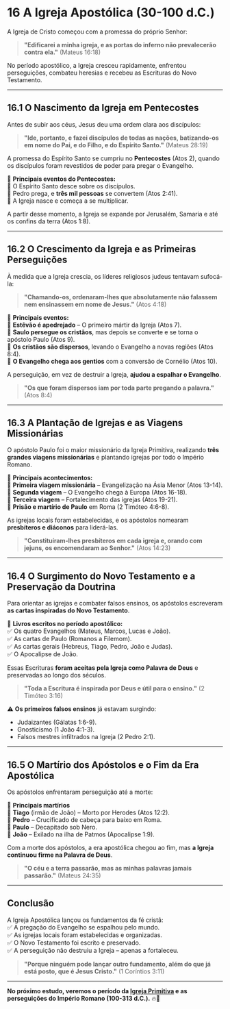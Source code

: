 # **16 A Igreja Apostólica (30-100 d.C.)**  

A Igreja de Cristo começou com a promessa do próprio Senhor:  

> **"Edificarei a minha igreja, e as portas do inferno não prevalecerão contra ela."** (Mateus 16:18)  

No período apostólico, a Igreja cresceu rapidamente, enfrentou perseguições, combateu heresias e recebeu as Escrituras do Novo Testamento.  

---

## **16.1 O Nascimento da Igreja em Pentecostes**  

Antes de subir aos céus, Jesus deu uma ordem clara aos discípulos:  

> **"Ide, portanto, e fazei discípulos de todas as nações, batizando-os em nome do Pai, e do Filho, e do Espírito Santo."** (Mateus 28:19)  

A promessa do Espírito Santo se cumpriu no **Pentecostes** (Atos 2), quando os discípulos foram revestidos de poder para pregar o Evangelho.  

📜 **Principais eventos do Pentecostes:**  
🔹 O Espírito Santo desce sobre os discípulos.  
🔹 Pedro prega, e **três mil pessoas** se convertem (Atos 2:41).  
🔹 A Igreja nasce e começa a se multiplicar.  

A partir desse momento, a Igreja se expande por Jerusalém, Samaria e até os confins da terra (Atos 1:8).  

---

## **16.2 O Crescimento da Igreja e as Primeiras Perseguições**  

À medida que a Igreja crescia, os líderes religiosos judeus tentavam sufocá-la:  

> **"Chamando-os, ordenaram-lhes que absolutamente não falassem nem ensinassem em nome de Jesus."** (Atos 4:18)  

📜 **Principais eventos:**  
🔹 **Estêvão é apedrejado** – O primeiro mártir da Igreja (Atos 7).  
🔹 **Saulo persegue os cristãos**, mas depois se converte e se torna o apóstolo Paulo (Atos 9).  
🔹 **Os cristãos são dispersos**, levando o Evangelho a novas regiões (Atos 8:4).  
🔹 **O Evangelho chega aos gentios** com a conversão de Cornélio (Atos 10).  

A perseguição, em vez de destruir a Igreja, **ajudou a espalhar o Evangelho**.  

> **"Os que foram dispersos iam por toda parte pregando a palavra."** (Atos 8:4)  

---

## **16.3 A Plantação de Igrejas e as Viagens Missionárias**  

O apóstolo Paulo foi o maior missionário da Igreja Primitiva, realizando **três grandes viagens missionárias** e plantando igrejas por todo o Império Romano.  

📜 **Principais acontecimentos:**  
🔹 **Primeira viagem missionária** – Evangelização na Ásia Menor (Atos 13-14).  
🔹 **Segunda viagem** – O Evangelho chega à Europa (Atos 16-18).  
🔹 **Terceira viagem** – Fortalecimento das igrejas (Atos 19-21).  
🔹 **Prisão e martírio de Paulo** em Roma (2 Timóteo 4:6-8).  

As igrejas locais foram estabelecidas, e os apóstolos nomearam **presbíteros e diáconos** para liderá-las.  

> **"Constituíram-lhes presbíteros em cada igreja e, orando com jejuns, os encomendaram ao Senhor."** (Atos 14:23)  

---

## **16.4 O Surgimento do Novo Testamento e a Preservação da Doutrina**  

Para orientar as igrejas e combater falsos ensinos, os apóstolos escreveram **as cartas inspiradas do Novo Testamento**.  

📜 **Livros escritos no período apostólico:**  
✅ Os quatro Evangelhos (Mateus, Marcos, Lucas e João).  
✅ As cartas de Paulo (Romanos a Filemom).  
✅ As cartas gerais (Hebreus, Tiago, Pedro, João e Judas).  
✅ O Apocalipse de João.  

Essas Escrituras **foram aceitas pela Igreja como Palavra de Deus** e preservadas ao longo dos séculos.  

> **"Toda a Escritura é inspirada por Deus e útil para o ensino."** (2 Timóteo 3:16)  

⚠️ **Os primeiros falsos ensinos** já estavam surgindo:  
- Judaizantes (Gálatas 1:6-9).  
- Gnosticismo (1 João 4:1-3).  
- Falsos mestres infiltrados na Igreja (2 Pedro 2:1).  

---

## **16.5 O Martírio dos Apóstolos e o Fim da Era Apostólica**  

Os apóstolos enfrentaram perseguição até a morte:  

📜 **Principais martírios**  
🔹 **Tiago** (irmão de João) – Morto por Herodes (Atos 12:2).  
🔹 **Pedro** – Crucificado de cabeça para baixo em Roma.  
🔹 **Paulo** – Decapitado sob Nero.  
🔹 **João** – Exilado na ilha de Patmos (Apocalipse 1:9).  

Com a morte dos apóstolos, a era apostólica chegou ao fim, mas **a Igreja continuou firme na Palavra de Deus**.  

> **"O céu e a terra passarão, mas as minhas palavras jamais passarão."** (Mateus 24:35)  

---

## **Conclusão**  

A Igreja Apostólica lançou os fundamentos da fé cristã:  
✅ A pregação do Evangelho se espalhou pelo mundo.  
✅ As igrejas locais foram estabelecidas e organizadas.  
✅ O Novo Testamento foi escrito e preservado.  
✅ A perseguição não destruiu a Igreja – apenas a fortaleceu.  

> **"Porque ninguém pode lançar outro fundamento, além do que já está posto, que é Jesus Cristo."** (1 Coríntios 3:11)  

---

**No próximo estudo, veremos o período da [Igreja Primitiva](igreja-primitiva.md) e as perseguições do Império Romano (100-313 d.C.).** 🔥📖  
